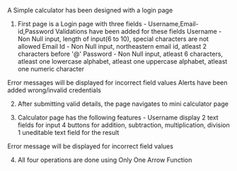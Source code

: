 A Simple calculator has been designed with a login page

1. First page is a Login page with three fields - Username,Email-id,Password
   Validations have been added for these fields
	Username - Non Null input, length of input(6 to 10), special characters are not allowed 
	Email Id - Non Null input, northeastern email id, atleast 2 characters before '@'
	Password - Non Null input, atleast 6 characters, atleast one lowercase alphabet, atleast one uppercase alphabet, atleast one numeric character

Error messages will be displayed for incorrect field values
Alerts have been added wrong/invalid credentials

2. After submitting valid details, the page navigates to mini calculator page

3. Calculator page has the following features - 
	Username display
	2 text fields for input
	4 buttons for addition, subtraction, multiplication, division
	1 uneditable text field for the result

Error message will be displayed for incorrect field values

4. All four operations are done using Only One Arrow Function